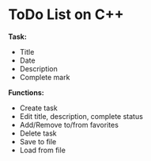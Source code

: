 # ToDo List on C++

**Task:**
- Title
- Date
- Description
- Complete mark

**Functions:**
- Create task
- Edit title, description, complete status
- Add/Remove to/from favorites
- Delete task
- Save to file
- Load from file
